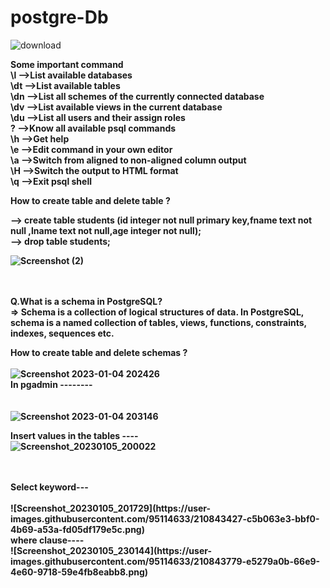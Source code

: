 # postgre-Db
![download](https://user-images.githubusercontent.com/95114633/210583573-9415b502-346f-4d02-93ef-5d921b582e21.png)

<b>Some important command<b>
  <br>
\l -->List available databases	   <br>
\dt	-->List available tables     <br>
\dn	-->List all schemes of the currently connected database   <br>
\dv	-->List available views in the current database	  <br>
\du	-->List all users and their assign roles	 <br>
\?	-->Know all available psql commands	  <br>
\h	-->Get help  <br>
\e	-->Edit command in your own editor	  <br>
\a	-->Switch from aligned to non-aligned column output	  <br>
\H	-->Switch the output to HTML format	  <br>
\q	-->Exit psql shell  <br>


<b>How to create table and delete table ?<b>
  <br>
  
  --> create table students (id integer not null primary key,fname text not null ,lname text not null,age integer not null);
   <br>
  --> drop table students;
  <br>
  

  
 ![Screenshot (2)](https://user-images.githubusercontent.com/95114633/210575711-f85c96c2-bccd-4e98-89e2-c955eecce70f.png)
<br>
<br>
<br>
  
 Q.What is a schema in PostgreSQL?<br>
 => Schema is a collection of logical structures of data. In PostgreSQL, schema is a named collection of tables, views, functions, constraints, indexes, sequences etc.
  <br>
  
 <b>How to create table and delete schemas ?<b>
  <br> 
  <br>
  ![Screenshot 2023-01-04 202426](https://user-images.githubusercontent.com/95114633/210582558-da8fc1a7-d422-4825-a0d8-a009da8c0e34.png)
 <br>
   In pgadmin --------
   <br>
    <br>
    <br>
   ![Screenshot 2023-01-04 203146](https://user-images.githubusercontent.com/95114633/210584086-074799e7-af69-431f-a92a-292aec4ee65e.png)
   <br>


<b>Insert values in the tables ----<b>
<br>
![Screenshot_20230105_200022](https://user-images.githubusercontent.com/95114633/210843104-2513a192-3928-42c7-8743-7560a1b82d35.png)
<br>

<br>
<br>
<b> Select keyword--- <b>
<br>
<br>
![Screenshot_20230105_201729](https://user-images.githubusercontent.com/95114633/210843427-c5b063e3-bbf0-4b69-a53a-fd05df179e5c.png)
  <br>
  <b> where clause---- <b>
    <br>
    ![Screenshot_20230105_230144](https://user-images.githubusercontent.com/95114633/210843779-e5279a0b-66e9-4e60-9718-59e4fb8eabb8.png)
